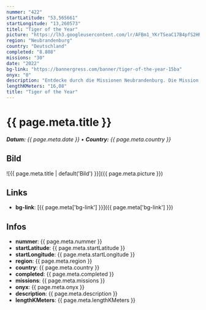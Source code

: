 ```yaml
---
nummer: "422"
startLatitude: "53,565661"
startLongitude: "13,260573"
titel: "Tiger of the Year"
picture: "https://lh3.googleusercontent.com/lr/AFBm1_YKrTSeaC17B4pfS2HR-oMhNuj6yXXGqnHwcaHLAAN3o_y1DZc48cDN-oXCQrq8Mx_9ngu7mzpyI9-c1tiYCMZJZ5RPO2tOVoeyQP9-6pB_Tsy3NkJbqyoG6OucDcsD_8yWrLeWHurPDnNPI4Y1wNK-sv_SkJNrHmMwKfLpazbRnAK2Za4t-sVmDmOYcj-LEddrtXXkbnJPmjF_0d8YfpLWuWHA5XYHokFLSS_JX6BsjmhWVNfE0THgFzJzKEOUgbm4uiG1Ag3-hjPcsViwzadjPxBocPvYsTwpwKB2vo0jUUWq5EYGHnYNY4_Q8y6gwmbFpSP-rul38nbEeSS9l-ZEMpogV2Qvq67E9_Cc6oEbpfnWP--NDS3oY2qOBtvXQJU9JYik-Qx1c_a6m5vbafR9CK724-Q62PEFDorsi50hOhjN7TXJqz-_-O41xpWg-BCr7ZUtEMO-lWTZLd4oUzfXrCSt03EH095-9t_e9hZMUZ1DnDaQzE_kSBIQGR_vsFkC08GFyy_iGAYx6qzNGkvlBggtcDkJV9f3Dtkt8jCc2o4UAKwTewldBfCKE7ubRjgWbO0x6xhR1GaKnTtQj-ZtwA8VPIMHoJOdVZMEl8F0kqBogvvtqYAT6dwxiLb_8yJ6qgqsqtaSxB-W0RXqhjEn-oStfFKy9LTJG8E9XYzROrtKMX6McWnwDm4AfmF45jemp74zB1zCgujEHZPl4UvmG6cfxMhxTK1Vr6GE4L2nXsQhyaqIZJbo0blCL1uGv3fa06ccI0E8SgYl6G2S3CJoVYTfl9QkpNdRNSjFbdqkC05JUX3aPii758cB33cvONerTCXjn9P1ASYkDNiIdJgFL0OziYcJNoChIqSHmexN6jhOoStpCfn6HFjq4yXPBxpHhkIM"
region: "Neubrandenburg"
country: "Deutschland"
completed: "8.808"
missions: "30"
date: "2022"
bg-link: "https://bannergress.com/banner/tiger-of-the-year-15ba"
onyx: "0"
description: "Entdecke durch die Missionen Neubrandenburg. Die Mission beginnt  und endet im Vogelviertel."
lengthKMeters: "16,08"
title: "Tiger of the Year"
---
```


# {{ page.meta.title }}
_**Datum:** {{ page.meta.date }} • **Country:** {{ page.meta.country }}_

## Bild
![{{ page.meta.title | default('Bild') }}]({{ page.meta.picture }})

## Links
- **bg-link**: [{{ page.meta['bg-link'] }}]({{ page.meta['bg-link'] }})

## Infos
- **nummer**: {{ page.meta.nummer }}
- **startLatitude**: {{ page.meta.startLatitude }}
- **startLongitude**: {{ page.meta.startLongitude }}
- **region**: {{ page.meta.region }}
- **country**: {{ page.meta.country }}
- **completed**: {{ page.meta.completed }}
- **missions**: {{ page.meta.missions }}
- **onyx**: {{ page.meta.onyx }}
- **description**: {{ page.meta.description }}
- **lengthKMeters**: {{ page.meta.lengthKMeters }}

